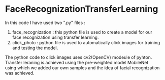 # FaceRecognizationTransferLearning


In this code I have used two ".py" files :
1) face_recognization : this python file is used to create a model for our face recognization using transfer learning.
2) click_photo :  python file is used to automatically click images for training and testing the model. 
 
 The python code to click images uses cv2(OpenCV) modeule of pyhton.
 Transfer leraning is achieved using the pre-weighted model MobileNet using which we added our own samples and the idea of facial recognization was achieved.
